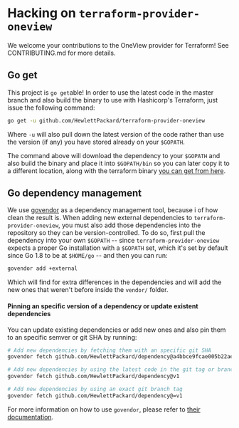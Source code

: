 # Hacking on `terraform-provider-oneview`
 
We welcome your contributions to the OneView provider for Terraform! See CONTRIBUTING.md for more details.

## Go get

This project is `go get`able! In order to use the latest code in the master branch and also build the
binary to use with Hashicorp's Terraform, just issue the following command:

```bash
go get -u github.com/HewlettPackard/terraform-provider-oneview
```

Where `-u` will also pull down the latest version of the code rather than use the version (if any) you
have stored already on your `$GOPATH`.

The command above will download the dependency to your `$GOPATH` and also build the binary and place it into `$GOPATH/bin`
so you can later copy it to a different location, along with the terraform binary
[you can get from here](https://www.terraform.io/downloads.html).

## Go dependency management

We use [govendor](https://github.com/kardianos/govendor) as a dependency management tool, because i
of how clean the result is. When adding new external dependencies to `terraform-provider-oneview`, you
must also add those dependencies into the repository so they can be version-controlled. To do so,
first pull the dependency into your own `$GOPATH` -- since `terraform-provider-oneview` expects a
proper Go installation with a `$GOPATH` set, which it's set by default since Go 1.8 to be at
`$HOME/go` -- and then you can run:

```bash
govendor add +external
```

Which will find for extra differences in the dependencies and will add the new ones that weren't before
inside the `vendor/` folder.

#### Pinning an specific version of a dependency or update existent dependencies

You can update existing dependencies or add new ones and also pin them to an specific semver or
git SHA by running:

```bash
# Add new dependencies by fetching them with an specific git SHA
govendor fetch github.com/HewlettPackard/dependency@a4bbce9fcae005b22ae5443f6af064d80a6f5a55

# Add new dependencies by using the latest code in the git tag or branch "v1.*.*"
govendor fetch github.com/HewlettPackard/dependency@v1

# Add new dependencies by using an exact git branch tag
govendor fetch github.com/HewlettPackard/dependency@=v1
```

For more information on how to use `govendor`, please refer to
[their documentation](https://github.com/kardianos/govendor).
